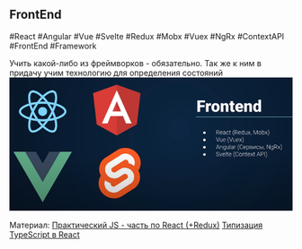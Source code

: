 ## **FrontEnd**
#React #Angular #Vue #Svelte #Redux #Mobx #Vuex #NgRx #ContextAPI #FrontEnd #Framework

Учить какой-либо из фреймворков - обязательно. Так же к ним в придачу учим технологию для определения состояний
![](_png/Pasted%20image%2020220907172307.png)

Материал:
[Практический JS - часть по React (+Redux)](../../Development/FrontEnd%20-%20JavaScript,%20React,%20Redux,%20NextJS/Полный%20курс%20по%20JavaScript%20+%20React%20-%20с%20нуля%20до%20результата%20(2022)/Практический%20JS.md)
[Типизация TypeScript в React](../../Development/Типизация%20TypeScript%20в%20React.md)